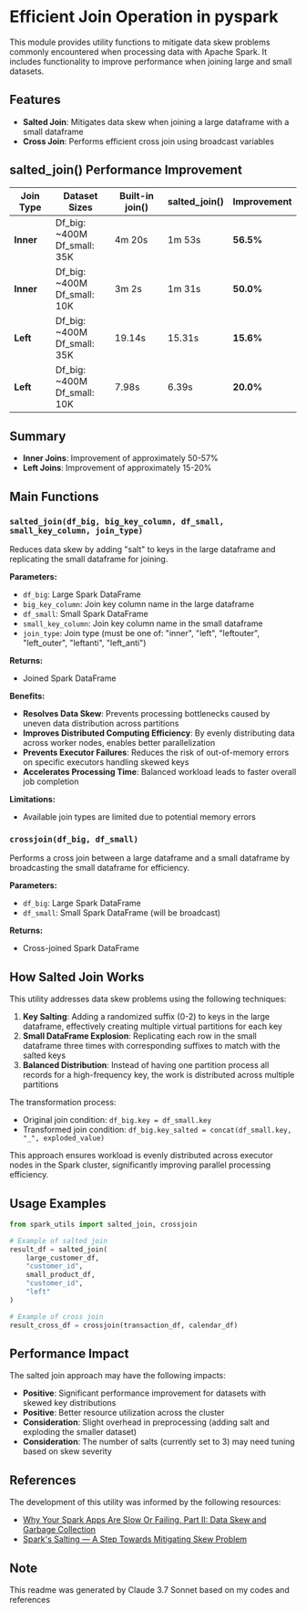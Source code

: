 # Efficient Join Operation in pyspark

This module provides utility functions to mitigate data skew problems commonly encountered when processing data with Apache Spark. It includes functionality to improve performance when joining large and small datasets.

## Features

- **Salted Join**: Mitigates data skew when joining a large dataframe with a small dataframe
- **Cross Join**: Performs efficient cross join using broadcast variables

## salted_join() Performance Improvement

| Join Type | Dataset Sizes | Built-in join() | salted_join() | Improvement |
|-----------|---------------|--------|-------|-------------|
| **Inner** | Df_big: ~400M<br>Df_small: 35K | 4m 20s | 1m 53s | **56.5%** |
| **Inner** | Df_big: ~400M<br>Df_small: 10K | 3m 2s | 1m 31s | **50.0%** |
| **Left**  | Df_big: ~400M<br>Df_small: 35K | 19.14s | 15.31s | **15.6%** |
| **Left**  | Df_big: ~400M<br>Df_small: 10K | 7.98s | 6.39s | **20.0%** |

## Summary

- **Inner Joins**: Improvement of approximately 50-57%
- **Left Joins**: Improvement of approximately 15-20%

## Main Functions

### `salted_join(df_big, big_key_column, df_small, small_key_column, join_type)`

Reduces data skew by adding "salt" to keys in the large dataframe and replicating the small dataframe for joining.

**Parameters:**
- `df_big`: Large Spark DataFrame
- `big_key_column`: Join key column name in the large dataframe
- `df_small`: Small Spark DataFrame
- `small_key_column`: Join key column name in the small dataframe
- `join_type`: Join type (must be one of: "inner", "left", "leftouter", "left_outer", "leftanti", "left_anti")

**Returns:**
- Joined Spark DataFrame

**Benefits:**
- **Resolves Data Skew**: Prevents processing bottlenecks caused by uneven data distribution across partitions
- **Improves Distributed Computing Efficiency**: By evenly distributing data across worker nodes, enables better parallelization
- **Prevents Executor Failures**: Reduces the risk of out-of-memory errors on specific executors handling skewed keys
- **Accelerates Processing Time**: Balanced workload leads to faster overall job completion

**Limitations:**
- Available join types are limited due to potential memory errors

### `crossjoin(df_big, df_small)`

Performs a cross join between a large dataframe and a small dataframe by broadcasting the small dataframe for efficiency.

**Parameters:**
- `df_big`: Large Spark DataFrame
- `df_small`: Small Spark DataFrame (will be broadcast)

**Returns:**
- Cross-joined Spark DataFrame

## How Salted Join Works

This utility addresses data skew problems using the following techniques:

1. **Key Salting**: Adding a randomized suffix (0-2) to keys in the large dataframe, effectively creating multiple virtual partitions for each key
2. **Small DataFrame Explosion**: Replicating each row in the small dataframe three times with corresponding suffixes to match with the salted keys
3. **Balanced Distribution**: Instead of having one partition process all records for a high-frequency key, the work is distributed across multiple partitions

The transformation process:
- Original join condition: `df_big.key = df_small.key`
- Transformed join condition: `df_big.key_salted = concat(df_small.key, "_", exploded_value)`

This approach ensures workload is evenly distributed across executor nodes in the Spark cluster, significantly improving parallel processing efficiency.

## Usage Examples

```python
from spark_utils import salted_join, crossjoin

# Example of salted join
result_df = salted_join(
    large_customer_df, 
    "customer_id", 
    small_product_df, 
    "customer_id", 
    "left"
)

# Example of cross join
result_cross_df = crossjoin(transaction_df, calendar_df)
```

## Performance Impact

The salted join approach may have the following impacts:

- **Positive**: Significant performance improvement for datasets with skewed key distributions
- **Positive**: Better resource utilization across the cluster
- **Consideration**: Slight overhead in preprocessing (adding salt and exploding the smaller dataset)
- **Consideration**: The number of salts (currently set to 3) may need tuning based on skew severity

## References

The development of this utility was informed by the following resources:

- [Why Your Spark Apps Are Slow Or Failing, Part II: Data Skew and Garbage Collection](https://dzone.com/articles/why-your-spark-apps-are-slow-or-failing-part-ii-da)
- [Spark's Salting — A Step Towards Mitigating Skew Problem](https://medium.com/curious-data-catalog/sparks-salting-a-step-towards-mitigating-skew-problem-5b2e66791620)

## Note
This readme was generated by Claude 3.7 Sonnet based on my codes and references
